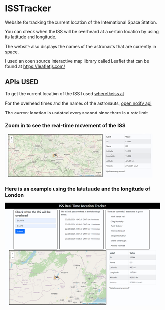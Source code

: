 # ISSTracker

Website for tracking the current location of the International Space Station.

You can check when the ISS will be overheard at a certain location by using its latitude and longitude.

The website also displays the names of the astronauts that are currently in space.

I used an open source interactive map library called Leaflet that can be found at https://leafletjs.com/

## APIs USED

To get the current location of the ISS I used [wheretheiss at](https://wheretheiss.at/w/developer)

For the overhead times and the names of the astronauts, [open notify api](http://open-notify.org/)

The current location is updated every second since there is a rate limit

### Zoom in to see the real-time movement of the ISS

![ISS Demo](./ISSGif.gif)

### Here is an example using the latutuude and the longitude of London

![Screenshot](./ISSScreenshot.png)
